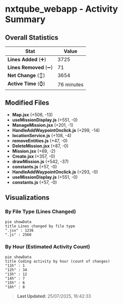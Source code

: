 # nxtqube_webapp - Activity Summary 

## Overall Statistics

| Stat                   | Value                                                             |
| ---------------------- | ----------------------------------------------------------------- |
| **Lines Added** (➕)   | 3725                                          |
| **Lines Removed** (➖) | 71                                        |
| **Net Change** (↕)    | 3654                |
| **Active Time** (⌚)   | 76 minutes |


## Modified Files
- **Map.jsx** (+506, -13)
- **useMissionDisplay.js** (+551, -0)
- **ManageMission.jsx** (+201, -1)
- **HandleAddWaypointOnclick.js** (+299, -14)
- **locationService.js** (+108, -4)
- **removeEntities.js** (+47, -0)
- **DeleteMission.jsx** (+87, -0)
- **Mission.jsx** (+69, -2)
- **Create.jsx** (+357, -0)
- **drawMission.js** (+542, -37)
- **constants.js** (+57, -0)
- **HandleAddWaypointOnclick.js** (+293, -0)
- **useMissionDisplay.js** (+551, -0)
- **constants.js** (+57, -0)

## Visualizations

### By File Type (Lines Changed)

```mermaid
pie showData
title Lines changed by file type
".jsx" : 1236
".js" : 2560
```

### By Hour (Estimated Activity Count)

```mermaid
pie showData
title Coding activity by hour (count of changes)
"11h" : 1
"12h" : 34
"13h" : 12
"14h" : 7
"15h" : 6
"16h" : 8
```


> **Last Updated:** 25/07/2025, 16:42:33